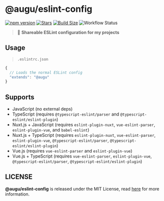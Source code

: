 # @augu/eslint-config
[![npm version](https://badge.fury.io/js/%40augu%2Feslint-config.svg)](https://badge.fury.io/js/%40augu%2Feslint-config) [![Stars](https://img.shields.io/github/stars/auguwu/eslint-config)](https://github.com/auguwu/eslint-config) [![Build Size](https://img.shields.io/bundlephobia/min/@augu/eslint-config?style=flat-square)](https://github.com/auguwu/eslint-config) ![Workflow Status](https://github.com/auguwu/eslint-config/workflows/ESLint/badge.svg)

> :scroll: **Shareable ESLint configuration for my projects**

## Usage
> `.eslintrc.json`

```js
{
  // Loads the normal ESLint config
  "extends": "@augu"
}
```

## Supports
- JavaScript (no external deps)
- TypeScript (requires `@typescript-eslint/parser` and `@typescript-eslint/eslint-plugin`)
- Nuxt.js + JavaScript (requires `eslint-plugin-nuxt`, `vue-eslint-parser`, `eslint-plugin-vue`, and `babel-eslint`)
- Nuxt.js + TypeScript (requires `eslint-plugin-nuxt`, `vue-eslint-parser`, `eslint-plugin-vue`, `@typescript-eslint/parser`, `@typescript-eslint/eslint-plugin`)
- Vue.js (requires `vue-eslint-parser` and `eslint-plugin-vue`)
- Vue.js + TypeScript (requires `vue-eslint-parser`, `eslint-plugin-vue`, `@typescript-eslint/parser`, `@typescript-eslint/eslint-plugin`)

## LICENSE
**@augu/eslint-config** is released under the MIT License, read [here](/LICENSE) for more information.
